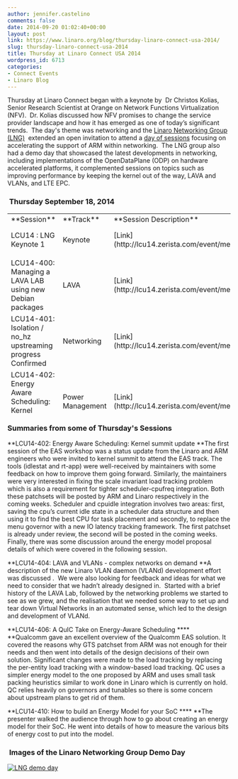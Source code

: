 ```yaml
---
author: jennifer.castelino
comments: false
date: 2014-09-20 01:02:40+00:00
layout: post
link: https://www.linaro.org/blog/thursday-linaro-connect-usa-2014/
slug: thursday-linaro-connect-usa-2014
title: Thursday at Linaro Connect USA 2014
wordpress_id: 6713
categories:
- Connect Events
- Linaro Blog
---
```


Thursday at Linaro Connect began with a keynote by  Dr Christos Kolias, Senior Research Scientist at Orange on Network Functions Virtualization (NFV).  Dr. Kolias discussed how NFV promises to change the service provider landscape and how it has emerged as one of today’s significant trends.  The day's theme was networking and the [Linaro Networking Group (LNG)](https://wiki.linaro.org/LNG)  extended an open invitation to attend a [day of sessions](http://www.linaro.org/connect/lcu/lcu14/schedule/lng/) focusing on accelerating the support of ARM within networking.  The LNG group also had a demo day that showcased the latest developments in networking, including implementations of the OpenDataPlane (ODP) on hardware accelerated platforms, it complemented sessions on topics such as improving performance by keeping the kernel out of the way, LAVA and VLANs, and LTE EPC.


###  **Thursday September 18, 2014**


<table width="1008" style="height: 450px;" >
<tbody >
<tr >

<td width="35%" >**Session**
</td>

<td width="13%" >**Track**
</td>

<td width="13%" >**Session Description**
</td>

<td width="13%" >**YouTube Video**
</td>

<td width="13%" >**Presentation**
</td>

<td width="13%" >**Video (Linaro Server)**
</td>
</tr>
<tr >

<td >LCU14 : LNG Keynote 1
</td>

<td >Keynote
</td>

<td >[Link](http://lcu14.zerista.com/event/member/137765)
</td>

<td >[Video](https://www.youtube.com/watch?v=tFDnj_342n4&list=UUIVqQKxCyQLJS6xvSmfndLA)
</td>

<td >[Presentation](http://www.slideshare.net/linaroorg/nfv-linaro-conference-sep2014kolias-v3)
</td>

<td >[Link](http://people.linaro.org/linaro-connect/lcu14/videos/09-18-Thursday/LCU14%20-%20LNG%20Keynote%201.mp4)
</td>
</tr>
<tr >

<td >
</td>

<td >
</td>

<td >
</td>

<td >
</td>

<td >
</td>

<td >
</td>
</tr>
<tr >

<td >LCU14-400: Managing a LAVA LAB using new Debian packages
</td>

<td >LAVA
</td>

<td >[Link](http://lcu14.zerista.com/event/member/137767)
</td>

<td >[Video](https://www.youtube.com/watch?v=FzyMPZda9KM&list=UUIVqQKxCyQLJS6xvSmfndLA)
</td>

<td >[Presentation](http://www.slideshare.net/linaroorg/lcu14-400-managing-a-lava-lab-using-new-debian-packages)
</td>

<td >[Link](http://people.linaro.org/linaro-connect/lcu14/videos/09-18-Thursday/LCU14-400-%20Managing%20a%20LAVA%20LAB%20using%20new%20Debian%20packages.mp4)
</td>
</tr>
<tr >

<td >LCU14-401: Isolation / no_hz upstreaming progress Confirmed
</td>

<td >Networking
</td>

<td >[Link](http://lcu14.zerista.com/event/member/137768)
</td>

<td >[Video](https://www.youtube.com/watch?v=j55hcmdP2Ok&list=UUIVqQKxCyQLJS6xvSmfndLA)
</td>

<td >[Presentation](http://www.slideshare.net/linaroorg/lcu14-401-isolation-no-hz-upstreaming-progress)
</td>

<td >[Link](http://people.linaro.org/linaro-connect/lcu14/videos/09-18-Thursday/LCU14-401-%20Isolation%20-%20no_hz%20upstreaming%20progress%20Confirmed.mp4)
</td>
</tr>
<tr >

<td >LCU14-402: Energy Aware Scheduling: Kernel summit update
</td>

<td >Power Management
</td>

<td >[Link](http://lcu14.zerista.com/event/member/137769)
</td>

<td >[Video](https://www.youtube.com/watch?v=UhmfeCqQrxU&list=UUIVqQKxCyQLJS6xvSmfndLA)
</td>

<td >[ Presentation](http://www.slideshare.net/linaroorg/lcu14-402-kernel-summitupdatefinal-39262924)
</td>

<td >[Link](http://people.linaro.org/linaro-connect/lcu14/videos/09-18-Thursday/LCU14-402-%20Energy%20Aware%20Scheduling-%20Kernel%20summit%20update.mp4)
</td>
</tr>
<tr >

<td >
</td>

<td >
</td>

<td >
</td>

<td >
</td>

<td >
</td>

<td >
</td>
</tr>
<tr >

<td >LCU14-404: LAVA and VLANs – complex networks on demand
</td>

<td >Networking
</td>

<td >[Link](http://lcu14.zerista.com/event/member/137772)
</td>

<td >[Video](https://www.youtube.com/watch?v=Qb_NwuDFAyA&list=UUIVqQKxCyQLJS6xvSmfndLA)
</td>

<td >[Presentation](http://www.slideshare.net/linaroorg/lcu14-404-lava-vlans-complex-networks-on-demand)
</td>

<td >[Link](http://people.linaro.org/linaro-connect/lcu14/videos/09-18-Thursday/LCU14-404-%20LAVA%20and%20VLANs%20-%20complex%20networks%20on%20demand.mp4)
</td>
</tr>
<tr >

<td >LCU14-405: Linaro EMACS users BOF
</td>

<td >N/A
</td>

<td >[Link](http://lcu14.zerista.com/event/member/137773)
</td>

<td >[Video](https://www.youtube.com/watch?v=e7ryNq70wQU&list=UUIVqQKxCyQLJS6xvSmfndLA)
</td>

<td >Not available
</td>

<td >[Link](http://people.linaro.org/linaro-connect/lcu14/videos/09-18-Thursday/LCU14-405-%20EMACS%20users%20BoFs.mp4)
</td>
</tr>
<tr >

<td >LCU14-406: A QuIC Take on Energy-Aware Scheduling
</td>

<td >Power Management
</td>

<td >[Link](http://lcu14.zerista.com/event/member/137774)
</td>

<td >[Video](https://www.youtube.com/watch?v=2xb0vOV-E6E&list=UUIVqQKxCyQLJS6xvSmfndLA)
</td>

<td >P[resentation](http://www.slideshare.net/linaroorg/lcu14-406-a-quick-take-on-energyaware-scheduling)
</td>

<td >[Link](http://people.linaro.org/linaro-connect/lcu14/videos/09-18-Thursday/LCU14-406-%20A%20QuIC%20Take%20on%20Energy-Aware%20Scheduling.mp4)
</td>
</tr>
<tr >

<td >
</td>

<td >
</td>

<td >
</td>

<td >
</td>

<td >
</td>

<td >
</td>
</tr>
<tr >

<td >LCU14-409: BoF – Kernel Testing Made Easy
</td>

<td >Automation & Validation
</td>

<td >[Link](http://lcu14.zerista.com/event/member/137777)
</td>

<td >[Video](https://www.youtube.com/watch?v=Om7V8NEaC3k&list=UUIVqQKxCyQLJS6xvSmfndLA)
</td>

<td >Not available
</td>

<td >[Link](http://people.linaro.org/linaro-connect/lcu14/videos/09-18-Thursday/LCU14-409-%20BoF%20-%20Kernel%20Testing%20Made%20Easy.mp4)
</td>
</tr>
<tr >

<td >LCU14-410: How to build an Energy Model for your SoC
</td>

<td >Power Management
</td>

<td >[Link](http://lcu14.zerista.com/event/member/137778)
</td>

<td >[Video](https://www.youtube.com/watch?v=JfZt8W3NVgk&list=UUIVqQKxCyQLJS6xvSmfndLA)
</td>

<td >[Presentation](http://www.slideshare.net/linaroorg/lcu14-410-how-tobuildanenergymodelforyoursoc)
</td>

<td >[Link](http://people.linaro.org/linaro-connect/lcu14/videos/09-18-Thursday/LCU14-410-%20How%20to%20build%20an%20Energy%20Model%20for%20your%20SoC.mp4)
</td>
</tr>
<tr >

<td > LCU14-411: From zero to booting nanodroid with 64bit support
</td>

<td > Android
</td>

<td > [Link](http://lcu14.zerista.com/event/member/137779)
</td>

<td >[ Video](https://www.youtube.com/watch?v=saqxLIgrJhg&list=UUIVqQKxCyQLJS6xvSmfndLA)
</td>

<td > Not available
</td>

<td > [Link](http://people.linaro.org/linaro-connect/lcu14/videos/09-18-Thursday/LCU14-411-%20From%20zero%20to%20booting%20nandroid%20with%2064bit%20support.mp4)
</td>
</tr>
</tbody>
</table>


### Summaries from some of Thursday's Sessions


**LCU14-402: Energy Aware Scheduling: Kernel summit update
**The first session of the EAS workshop was a status update from the Linaro and ARM engineers who were invited to kernel summit to attend the EAS track. The tools (idlestat and rt-app) were well-received by maintainers with some feedback on how to improve them going forward. Similarly, the maintainers were very interested in fixing the scale invariant load tracking problem which is also a requirement for tighter scheduler-cpufreq integration. Both these patchsets will be posted by ARM and Linaro respectively in the coming weeks. Scheduler and cpuidle integration involves two areas: first, saving the cpu’s current idle state in a scheduler data structure and then using it to find the best CPU for task placement and secondly, to replace the menu governor with a new IO latency tracking framework. The first patchset is already under review, the second will be posted in the coming weeks. Finally, there was some discussion around the energy model proposal details of which were covered in the following session.

**LCU14-404: LAVA and VLANs - complex networks on demand
**A description of the new Linaro VLAN daemon (VLANd) development effort was discussed .  We were also looking for feedback and ideas for what we need to consider that we hadn’t already designed in.  Started with a brief history of the LAVA Lab, followed by the networking problems we started to see as we grew, and the realisation that we needed some way to set up and tear down Virtual Networks in an automated sense, which led to the design and development of VLANd.

**LCU14-406: A QuIC Take on Energy-Aware Scheduling ****
**Qualcomm gave an excellent overview of the Qualcomm EAS solution. It covered the reasons why GTS patchset from ARM was not enough for their needs and then went into details of the design decisions of their own solution. Significant changes were made to the load tracking by replacing the per-entity load tracking with a window-based load tracking. QC uses a simpler energy model to the one proposed by ARM and uses small task packing heuristics similar to work done in Linaro which is currently on hold. QC relies heavily on governors and tunables so there is some concern about upstream plans to get rid of them.

**LCU14-410: How to build an Energy Model for your SoC ****
**The presenter walked the audience through how to go about creating an energy model for their SoC. He went into details of how to measure the various bits of energy cost to put into the model.


###  **Images of the Linaro Networking Group Demo Day**


[ ![LNG demo day](http://www.linaro.org/wp-content/uploads/2014/09/LNG-demo-day.png)](http://www.linaro.org/wp-content/uploads/2014/09/LNG-demo-day.png)
















































